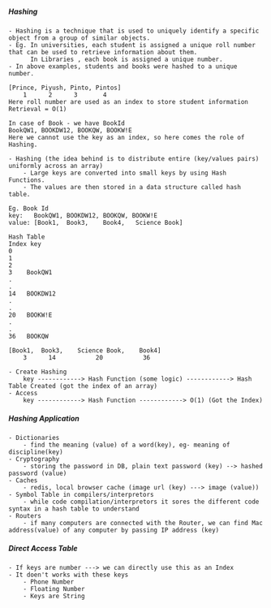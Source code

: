 ##### Hashing
    - Hashing is a technique that is used to uniquely identify a specific object from a group of similar objects.
    - Eg. In universities, each student is assigned a unique roll number that can be used to retrieve information about them.
          In Libraries , each book is assigned a unique number.
    - In above examples, students and books were hashed to a unique number.

    [Prince, Piyush, Pinto, Pintos]
        1      2      3       4
    Here roll number are used as an index to store student information
    Retrieval = O(1)

    In case of Book - we have BookId
    BookQW1, BOOKDW12, BOOKQW, BOOKW!E
    Here we cannot use the key as an index, so here comes the role of Hashing.

    - Hashing (the idea behind is to distribute entire (key/values pairs) uniformly across an array)
        - Large keys are converted into small keys by using Hash Functions.
        - The values are then stored in a data structure called hash table.

    Eg. Book Id
    key:   BookQW1, BOOKDW12, BOOKQW, BOOKW!E
    value: [Book1,  Book3,    Book4,   Science Book]

    Hash Table
    Index key
    0       
    1
    2
    3    BookQW1
    .
    .
    14   BOOKDW12
    .
    .
    20   BOOKW!E
    .
    .
    36   BOOKQW

    [Book1,  Book3,    Science Book,    Book4]
        3      14           20           36

    - Create Hashing
        key ------------> Hash Function (some logic) ------------> Hash Table Created (got the index of an array)
    - Access
        key ------------> Hash Function ------------> O(1) (Got the Index)


##### Hashing Application
    - Dictionaries
        - find the meaning (value) of a word(key), eg- meaning of discipline(key)
    - Cryptography
        - storing the password in DB, plain text password (key) --> hashed password (value)
    - Caches
        - redis, local browser cache (image url (key) ---> image (value))
    - Symbol Table in compilers/interpretors
        - while code compilation/interpretors it sores the different code syntax in a hash table to understand
    - Routers
        - if many computers are connected with the Router, we can find Mac address(value) of any computer by passing IP address (key)

##### Direct Access Table
    - If keys are number ---> we can directly use this as an Index
    - It doen't works with these keys
        - Phone Number
        - Floating Number
        - Keys are String